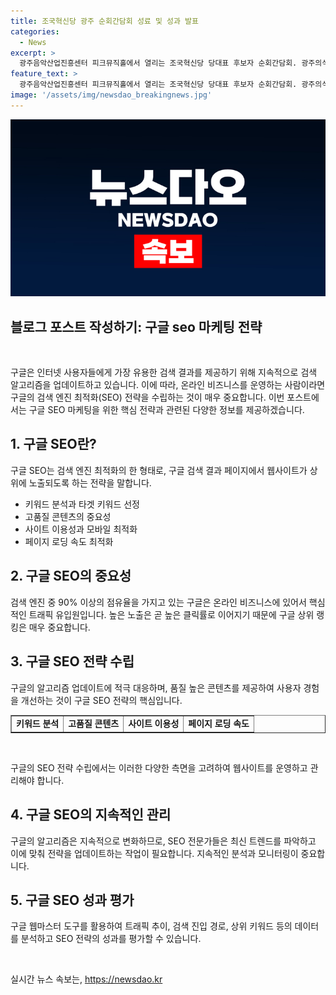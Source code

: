 ```yaml
---
title: 조국혁신당 광주 순회간담회 성료 및 성과 발표
categories:
  - News
excerpt: >
  광주음악산업진흥센터 피크뮤직홀에서 열리는 조국혁신당 당대표 후보자 순회간담회. 광주의식을 고려한 혁신적인 정책안과 국정운영을 놓고 후보들이 열띤 토론을 펼친다. 현장에서는 지지자들의 열정적인 환호와 함께 뜨거운 분위기가 이어지고 있다.
feature_text: >
  광주음악산업진흥센터 피크뮤직홀에서 열리는 조국혁신당 당대표 후보자 순회간담회. 광주의식을 고려한 혁신적인 정책안과 국정운영을 놓고 후보들이 열띤 토론을 펼친다. 현장에서는 지지자들의 열정적인 환호와 함께 뜨거운 분위기가 이어지고 있다.
image: '/assets/img/newsdao_breakingnews.jpg'
---
```


<p><img src="/assets/img/newsdao_breakingnews.jpg" alt="implanttips 속보" /></p>

<h2 data-ke-size="size26">블로그 포스트 작성하기: 구글 seo 마케팅 전략</h2>

<p data-ke-size="size16">&nbsp;</p>

<p>구글은 인터넷 사용자들에게 가장 유용한 검색 결과를 제공하기 위해 지속적으로 검색 알고리즘을 업데이트하고 있습니다. 이에 따라, 온라인 비즈니스를 운영하는 사람이라면 구글의 검색 엔진 최적화(SEO) 전략을 수립하는 것이 매우 중요합니다. 이번 포스트에서는 구글 SEO 마케팅을 위한 핵심 전략과 관련된 다양한 정보를 제공하겠습니다.</p>

<h2 data-ke-size="size24">1. 구글 SEO란?</h2>

<p data-ke-size="size16">구글 SEO는 검색 엔진 최적화의 한 형태로, 구글 검색 결과 페이지에서 웹사이트가 상위에 노출되도록 하는 전략을 말합니다.</p>

<ul>
  <li>키워드 분석과 타겟 키워드 선정</li>
  <li>고품질 콘텐츠의 중요성</li>
  <li>사이트 이용성과 모바일 최적화</li>
  <li>페이지 로딩 속도 최적화</li>
</ul>

<h2 data-ke-size="size24">2. 구글 SEO의 중요성</h2>

<p data-ke-size="size16">검색 엔진 중 90% 이상의 점유율을 가지고 있는 구글은 온라인 비즈니스에 있어서 핵심적인 트래픽 유입원입니다. 높은 노출은 곧 높은 클릭률로 이어지기 때문에 구글 상위 랭킹은 매우 중요합니다.</p>

<h2 data-ke-size="size24">3. 구글 SEO 전략 수립</h2>

<p data-ke-size="size16">구글의 알고리즘 업데이트에 적극 대응하며, 품질 높은 콘텐츠를 제공하여 사용자 경험을 개선하는 것이 구글 SEO 전략의 핵심입니다.</p>

<table style="width: 100%;" border="1">
<tbody>
<tr>
<td style="text-align: center; height: 17px;"><b>키워드 분석</b></td>
<td style="text-align: center; height: 17px;"><b>고품질 콘텐츠</b></td>
<td style="text-align: center; height: 17px;"><b>사이트 이용성</b></td>
<td style="text-align: center; height: 17px;"><b>페이지 로딩 속도</b></td>
</tr>
</tbody>
</table>

<p data-ke-size="size16">&nbsp;</p>

<p>구글의 SEO 전략 수립에서는 이러한 다양한 측면을 고려하여 웹사이트를 운영하고 관리해야 합니다.</p>

<h2 data-ke-size="size24">4. 구글 SEO의 지속적인 관리</h2>

<p data-ke-size="size16">구글의 알고리즘은 지속적으로 변화하므로, SEO 전문가들은 최신 트렌드를 파악하고 이에 맞춰 전략을 업데이트하는 작업이 필요합니다. 지속적인 분석과 모니터링이 중요합니다.</p>

<h2 data-ke-size="size24">5. 구글 SEO 성과 평가</h2>

<p data-ke-size="size16">구글 웹마스터 도구를 활용하여 트래픽 추이, 검색 진입 경로, 상위 키워드 등의 데이터를 분석하고 SEO 전략의 성과를 평가할 수 있습니다.</p>

<p data-ke-size="size16">&nbsp;</p>
실시간 뉴스 속보는, <a href="https://newsdao.kr" rel="dofollow">https://newsdao.kr</a>


